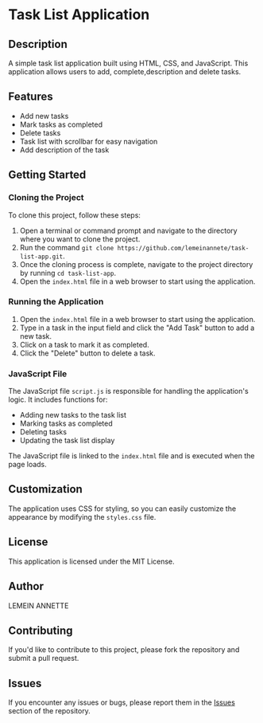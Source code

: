 **Task List Application**
==========================

**Description**
---------------

A simple task list application built using HTML, CSS, and JavaScript. This application allows users to add, complete,description  and delete tasks.

**Features**
------------

* Add new tasks
* Mark tasks as completed
* Delete tasks
* Task list with scrollbar for easy navigation
* Add description of the task


**Getting Started**
-------------------

### Cloning the Project

To clone this project, follow these steps:

1. Open a terminal or command prompt and navigate to the directory where you want to clone the project.
2. Run the command `git clone https://github.com/lemeinannete/task-list-app.git`.
3. Once the cloning process is complete, navigate to the project directory by running `cd task-list-app`.
4. Open the `index.html` file in a web browser to start using the application.

### Running the Application

1. Open the `index.html` file in a web browser to start using the application.
2. Type in a task in the input field and click the "Add Task" button to add a new task.
3. Click on a task to mark it as completed.
4. Click the "Delete" button to delete a task.

### JavaScript File

The JavaScript file `script.js` is responsible for handling the application's logic. It includes functions for:

* Adding new tasks to the task list
* Marking tasks as completed
* Deleting tasks
* Updating the task list display

The JavaScript file is linked to the `index.html` file and is executed when the page loads.

**Customization**
---------------

The application uses CSS for styling, so you can easily customize the appearance by modifying the `styles.css` file.

**License**
---------

This application is licensed under the MIT License.

**Author**
-------
LEMEIN ANNETTE


**Contributing**
--------------

If you'd like to contribute to this project, please fork the repository and submit a pull request.

**Issues**
---------

If you encounter any issues or bugs, please report them in the [Issues](https://github.com/lemeinannete/task-list-app/issues) section of the repository.


